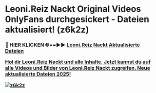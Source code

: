 # Leoni.Reiz Nackt Original Videos 0nlyFans durchgesickert - Dateien aktualisiert! (z6k2z)

<h3>🔴 HIER KLICKEN 🌐==►► <a href="https://tinyurl.com/h6vf6nb8" rel="nofollow">Leoni.Reiz Nackt Aktualisierte Dateien

Hol dir Leoni.Reiz Nackt und alle Inhalte. Jetzt kannst du auf alle Videos und Bilder von Leoni.Reiz Nackt zugreifen. Neue aktualisierte Dateien 2025!

[![z6k2z](https://i.imgur.com/sD4kR3V.gif)](https://tinyurl.com/h6vf6nb8)
